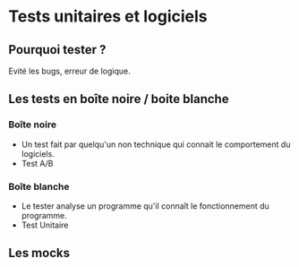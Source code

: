 # Tests unitaires et logiciels

## Pourquoi tester ?

Evité les bugs, erreur de logique.

## Les tests en boîte noire / boite blanche

### Boîte noire

- Un test fait par quelqu'un non technique qui connait le comportement du logiciels.
- Test A/B

### Boîte blanche

- Le tester analyse un programme qu'il connaît le fonctionnement du programme.
- Test Unitaire

## Les mocks
